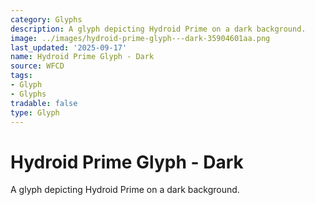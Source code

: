 ```yaml
---
category: Glyphs
description: A glyph depicting Hydroid Prime on a dark background.
image: ../images/hydroid-prime-glyph---dark-35904601aa.png
last_updated: '2025-09-17'
name: Hydroid Prime Glyph - Dark
source: WFCD
tags:
- Glyph
- Glyphs
tradable: false
type: Glyph
---
```


# Hydroid Prime Glyph - Dark

A glyph depicting Hydroid Prime on a dark background.


